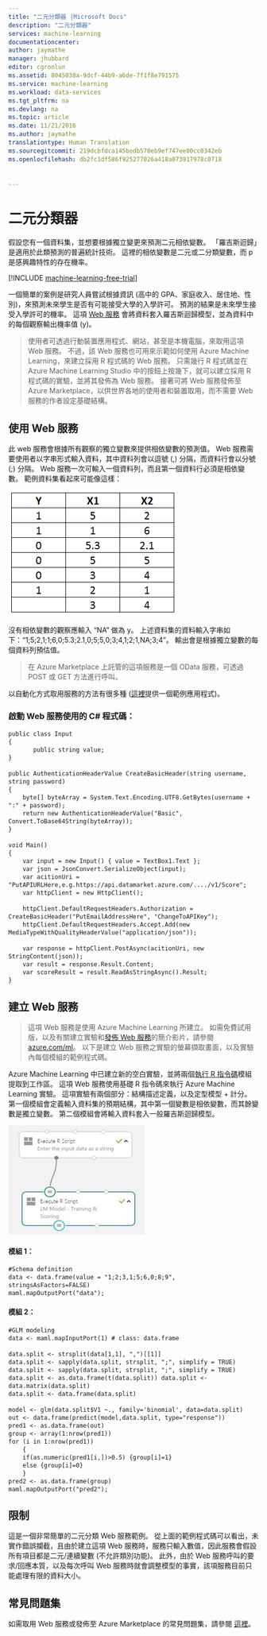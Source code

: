```yaml
---
title: "二元分類器 |Microsoft Docs"
description: "二元分類器"
services: machine-learning
documentationcenter: 
author: jaymathe
manager: jhubbard
editor: cgronlun
ms.assetid: 8045038a-9dcf-44b9-a6de-7f1f8e791575
ms.service: machine-learning
ms.workload: data-services
ms.tgt_pltfrm: na
ms.devlang: na
ms.topic: article
ms.date: 11/21/2016
ms.author: jaymathe
translationtype: Human Translation
ms.sourcegitcommit: 219dcbfdca145bedb570eb9ef747ee00cc0342eb
ms.openlocfilehash: db2fc1df586f925277026a418a073917978c0718


---
```

# <a name="binary-classifier"></a>二元分類器
假設您有一個資料集，並想要根據獨立變更來預測二元相依變數。 「羅吉斯迴歸」是適用於此類預測的普遍統計技術。 這裡的相依變數是二元或二分類變數，而 p 是感興趣特性的存在機率。 

[!INCLUDE [machine-learning-free-trial](../../includes/machine-learning-free-trial.md)]

一個簡單的案例是研究人員嘗試根據資訊 (高中的 GPA、家庭收入、居住地、性別)，來預測未來學生是否有可能接受大學的入學許可。 預測的結果是未來學生接受入學許可的機率。 這項 [Web 服務](https://datamarket.azure.com/dataset/aml_labs/log_regression) 會將資料套入羅吉斯迴歸模型，並為資料中的每個觀察輸出機率值 (y)。  

> 使用者可透過行動裝置應用程式、網站，甚至是本機電腦，來取用這項 Web 服務。 不過，該 Web 服務也可用來示範如何使用 Azure Machine Learning，來建立採用 R 程式碼的 Web 服務。 只需幾行 R 程式碼並在 Azure Machine Learning Studio 中的按鈕上按幾下，就可以建立採用 R 程式碼的實驗，並將其發佈為 Web 服務。 接著可將 Web 服務發佈至 Azure Marketplace，以供世界各地的使用者和裝置取用，而不需要 Web 服務的作者設定基礎結構。  
> 
> 

## <a name="consumption-of-web-service"></a>使用 Web 服務
此 web 服務會根據所有觀察的獨立變數來提供相依變數的預測值。 Web 服務需要使用者以字串形式輸入資料，其中資料列會以逗號 (,) 分隔，而資料行會以分號 (;) 分隔。 Web 服務一次可輸入一個資料列，而且第一個資料行必須是相依變數。 範例資料集看起來可能像這樣：

![範例資料][1]

沒有相依變數的觀察應輸入 “NA” 做為 y。 上述資料集的資料輸入字串如下：“1;5;2,1;1;6,0;5.3;2.1,0;5;5,0;3;4,1;2;1,NA;3;4”。 輸出會是根據獨立變數的每個資料列預估值。 

> 在 Azure Marketplace 上託管的這項服務是一個 OData 服務，可透過 POST 或 GET 方法進行呼叫。 
> 
> 

以自動化方式取用服務的方法有很多種 ([這裡](http://microsoftazuremachinelearning.azurewebsites.net/BinaryClassifier.aspx)提供一個範例應用程式)。

### <a name="starting-c-code-for-web-service-consumption"></a>啟動 Web 服務使用的 C# 程式碼：
    public class Input
    {
           public string value;
    }

    public AuthenticationHeaderValue CreateBasicHeader(string username, string password)
    {
        byte[] byteArray = System.Text.Encoding.UTF8.GetBytes(username + ":" + password);
        return new AuthenticationHeaderValue("Basic", Convert.ToBase64String(byteArray));
    }

    void Main()
    {
        var input = new Input() { value = TextBox1.Text };
        var json = JsonConvert.SerializeObject(input);
        var acitionUri = "PutAPIURLHere,e.g.https://api.datamarket.azure.com/..../v1/Score";
        var httpClient = new HttpClient();

        httpClient.DefaultRequestHeaders.Authorization = CreateBasicHeader("PutEmailAddressHere", "ChangeToAPIKey");
        httpClient.DefaultRequestHeaders.Accept.Add(new MediaTypeWithQualityHeaderValue("application/json"));

        var response = httpClient.PostAsync(acitionUri, new StringContent(json));
        var result = response.Result.Content;
        var scoreResult = result.ReadAsStringAsync().Result;
    }


## <a name="creation-of-web-service"></a>建立 Web 服務
> 這項 Web 服務是使用 Azure Machine Learning 所建立。 如需免費試用版，以及有關建立實驗和[發佈 Web 服務](machine-learning-publish-a-machine-learning-web-service.md)的簡介影片，請參閱 [azure.com/ml](http://azure.com/ml)。 以下是建立 Web 服務之實驗的螢幕擷取畫面，以及實驗內每個模組的範例程式碼。
> 
> 

Azure Machine Learning 中已建立新的空白實驗，並將兩個[執行 R 指令碼][execute-r-script]模組提取到工作區。 這項 Web 服務使用基礎 R 指令碼來執行 Azure Machine Learning 實驗。 這項實驗有兩個部分：結構描述定義，以及定型模型 + 計分。 第一個模組會定義輸入資料集的預期結構，其中第一個變數是相依變數，而其餘變數是獨立變數。 第二個模組會將輸入資料套入一般羅吉斯迴歸模型。    

![實驗流程][2]

#### <a name="module-1"></a>模組 1：
    #Schema definition  
    data <- data.frame(value = "1;2;3,1;5;6,0;8;9", stringsAsFactors=FALSE) 
    maml.mapOutputPort("data");  

#### <a name="module-2"></a>模組 2：
    #GLM modeling   
    data <- maml.mapInputPort(1) # class: data.frame  

    data.split <- strsplit(data[1,1], ",")[[1]] 
    data.split <- sapply(data.split, strsplit, ";", simplify = TRUE) 
    data.split <- sapply(data.split, strsplit, ";", simplify = TRUE) 
    data.split <- as.data.frame(t(data.split)) data.split <- 
    data.matrix(data.split) 
    data.split <- data.frame(data.split) 

    model <- glm(data.split$V1 ~., family='binomial', data=data.split)  
    out <- data.frame(predict(model,data.split, type="response")) 
    pred1 <- as.data.frame(out) 
    group <- array(1:nrow(pred1)) 
    for (i in 1:nrow(pred1))  
        {
        if(as.numeric(pred1[i,])>0.5) {group[i]=1} 
        else {group[i]=0}
        } 
    pred2 <- as.data.frame(group) 
    maml.mapOutputPort("pred2");  


## <a name="limitations"></a>限制
這是一個非常簡單的二元分類 Web 服務範例。 從上面的範例程式碼可以看出，未實作錯誤攔截，且由於建立這項 Web 服務時，服務只輸入數值，因此服務會假設所有項目都是二元/連續變數 (不允許類別功能)。 此外，由於 Web 服務呼叫的要求/回應本質，以及每次呼叫 Web 服務時就會調整模型的事實，該項服務目前只能處理有限的資料大小。 

## <a name="faq"></a>常見問題集
如需取用 Web 服務或發佈至 Azure Marketplace 的常見問題集，請參閱 [這裡](machine-learning-marketplace-faq.md)。

[1]: ./media/machine-learning-r-csharp-binary-classifier/binary1.png
[2]: ./media/machine-learning-r-csharp-binary-classifier/binary2.png


<!-- Module References -->
[execute-r-script]: https://msdn.microsoft.com/library/azure/30806023-392b-42e0-94d6-6b775a6e0fd5/




<!--HONumber=Nov16_HO3-->


